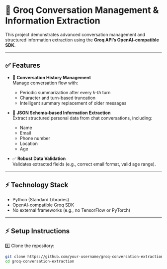 # 🚀 Groq Conversation Management & Information Extraction

This project demonstrates advanced conversation management and structured information extraction using the **Groq API’s OpenAI-compatible SDK**.

---

## ✅ Features

- 💬 **Conversation History Management**  
  Manage conversation flow with:
  - Periodic summarization after every _k-th_ turn
  - Character and turn-based truncation
  - Intelligent summary replacement of older messages

- 🧱 **JSON Schema-based Information Extraction**  
  Extract structured personal data from chat conversations, including:
  - Name
  - Email
  - Phone number
  - Location
  - Age

- ✅ **Robust Data Validation**  
  Validates extracted fields (e.g., correct email format, valid age range).

---

## ⚡ Technology Stack

- Python (Standard Libraries)
- OpenAI-compatible Groq SDK
- No external frameworks (e.g., no TensorFlow or PyTorch)

---

## ⚡ Setup Instructions

1️⃣ Clone the repository:
```bash
git clone https://github.com/your-username/groq-conversation-extraction.git
cd groq-conversation-extraction
